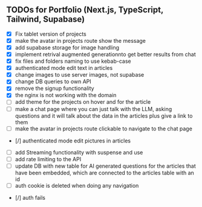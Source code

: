 
## TODOs for Portfolio (Next.js, TypeScript, Tailwind, Supabase)

- [x] Fix tablet version of projects
- [x] make the avatar in projects route show the message
- [x] add supabase storage for image handling
- [x] implement retrival augmented generationnto get better results from chat
- [x] fix files and folders naming to use kebab-case
- [x] authenticated mode edit text in articles
- [x] change images to use server images, not supabase
- [x] change DB queries to own API
- [x] remove the signup functionality
- [x] the nginx is not working with the domain
- [ ] add theme for the projects on hover and for the article
- [ ] make a chat page where you can just talk with the LLM, asking questions and it will talk about the data in the articles plus give a link to them
- [ ] make the avatar in projects route clickable to navigate to the chat page
- [/] authenticated mode edit pictures in articles
- [ ] add Streaming functionality with suspense and use
- [ ] add rate limiting to the API
- [ ] update DB with new table for AI generated questions for the articles that have been embedded, which are connected to the articles table with an id
- [ ] auth cookie is deleted when doing any navigation
- [/] auth fails